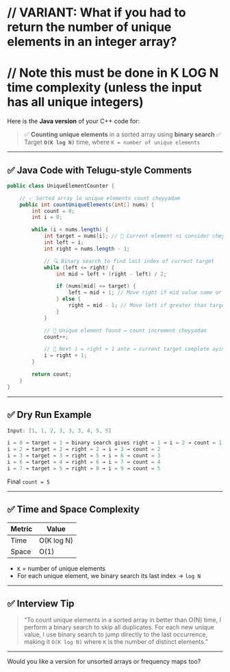 

# // VARIANT: What if you had to return the number of unique elements in an integer array?
# // Note this must be done in K LOG N time complexity (unless the input has all unique integers)

Here is the **Java version** of your C++ code for:

> ✅ **Counting unique elements** in a sorted array using **binary search**
> ✅ Target **`O(K log N)`** time, where `K = number of unique elements`

---

## ✅ Java Code with Telugu-style Comments

```java
public class UniqueElementCounter {

    // ✅ Sorted array lo unique elements count cheyyadam
    public int countUniqueElements(int[] nums) {
        int count = 0;
        int i = 0;

        while (i < nums.length) {
            int target = nums[i]; // 🧭 Current element ni consider cheyyadam
            int left = i;
            int right = nums.length - 1;

            // 🔍 Binary search to find last index of current target
            while (left <= right) {
                int mid = left + (right - left) / 2;

                if (nums[mid] <= target) {
                    left = mid + 1; // Move right if mid value same or smaller
                } else {
                    right = mid - 1; // Move left if greater than target
                }
            }

            // 🔢 Unique element found → count increment cheyyadam
            count++;

            // 🧭 Next i = right + 1 ante → current target complete ayindi
            i = right + 1;
        }

        return count;
    }
}
```

---

## ✅ Dry Run Example

```java
Input: [1, 1, 2, 3, 3, 3, 4, 5, 5]

i = 0 → target = 1 → binary search gives right = 1 → i = 2 → count = 1  
i = 2 → target = 2 → right = 2 → i = 3 → count = 2  
i = 3 → target = 3 → right = 5 → i = 6 → count = 3  
i = 6 → target = 4 → right = 6 → i = 7 → count = 4  
i = 7 → target = 5 → right = 8 → i = 9 → count = 5  
```

Final `count = 5`

---

## ✅ Time and Space Complexity

| Metric | Value      |
| ------ | ---------- |
| Time   | O(K log N) |
| Space  | O(1)       |

* `K` = number of unique elements
* For each unique element, we binary search its last index → `log N`

---

## ✅ Interview Tip

> “To count unique elements in a sorted array in better than O(N) time, I perform a binary search to skip all duplicates. For each new unique value, I use binary search to jump directly to the last occurrence, making it `O(K log N)` where `K` is the number of distinct elements.”

---

Would you like a version for unsorted arrays or frequency maps too?
